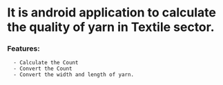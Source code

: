 # It is android application to calculate the quality of yarn in Textile sector.
### Features:
      - Calculate the Count
      - Convert the Count
      - Convert the width and length of yarn.
